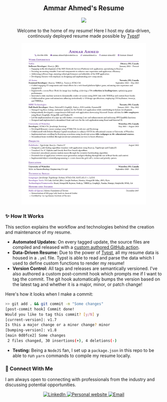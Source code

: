 <div align="center">
  <h2>Ammar Ahmed's Resume</h2> 
  <a href="https://github.com/ammar-ahmed22/typst-resume/releases" >
    <img src="https://img.shields.io/github/v/release/ammar-ahmed22/typst-resume"/>
  </a>
  <p>
    Welcome to the home of my resume! Here I host my data-driven, continously deployed resume made possible by <a href="https://typst.app">Typst</a>!
  </p>
  <img src="./latest.png" width="400" />
</div>

### ✨ How It Works
This section explains the workflow and technologies behind the creation and maintenance of my resume.

- **Automated Updates:** On every tagged update, the source files are compiled and released with a [custom authored GitHub action](https://github.com/ammar-ahmed22/compile-typst-action).
- **Data-Driven Resume:** Due to the power of [Typst](https://typst.app), all my resume data is housed in a `.yml` file. Typst is able to read and parse the data which I used to define custom functions to render my resume!
- **Version Control:** All tags and releases are semantically versioned. I've also authored a custom post-commit hook which prompts me if I want to tag the commit. The git hook automatically bumps the version based on the latest tag and whether it is a major, minor, or patch change!

Here's how it looks when I make a commit:
```bash
>> git add . && git commit -m "Some changes"
[post-commit hook] Commit done!
Would you like to tag this commit? [y/N] y
[current-version]: v1.7
Is this a major change or a minor change? minor
[bumping-version]: v1.8
[main 0d0fce2] Some changes
 2 files changed, 30 insertions(+), 4 deletions(-)
```

- **Testing:** Being a `NodeJS` fan, I set up a `package.json` in this repo to be able to run `yarn` commands to compile my resume locally.

### 🔗 Connect With Me
I am always open to connecting with professionals from the industry and discussing potential opportunities.

<div align="center">
  <a href="https://linkedin.com/in/ammarahmed2203">
    <img src="https://img.shields.io/badge/Ammar%20Ahmed-764BA2?style=for-the-badge&logo=linkedin" alt="LinkedIn"/>
  </a>
  <a href="https://ammarahmed.ca">
    <img src="https://img.shields.io/badge/Website-764BA2?style=for-the-badge" alt="Personal website" />
  </a>
  <a href="mailto:ammar.ahmed1@uwaterloo.ca">
    <img src="https://img.shields.io/badge/Email-764BA2?style=for-the-badge" alt="Email"/>
  </a>
</div>